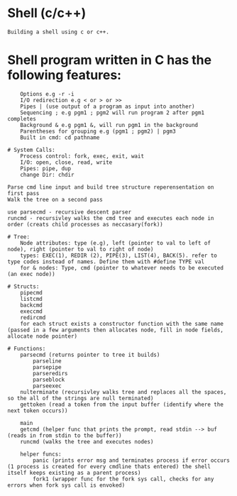 # Shell (c/c++)
    Building a shell using c or c++.

# Shell program written in C has the following features:
        Options e.g -r -i
        I/O redirection e.g < or > or >> 
        Pipes | (use output of a program as input into another)
        Sequencing ; e.g pgm1 ; pgm2 will run program 2 after pgm1 completes
        Background & e.g pgm1 &, will run pgm1 in the background
        Parentheses for grouping e.g (pgm1 ; pgm2) | pgm3
        Built in cmd: cd pathname

    # System Calls:
        Process control: fork, exec, exit, wait
        I/O: open, close, read, write
        Pipes: pipe, dup
        change Dir: chdir

    Parse cmd line input and build tree structure reperensentation on first pass
    Walk the tree on a second pass

    use parsecmd - recursive descent parser
    runcmd - recursivley walks the cmd tree and executes each node in order (creats child processes as neccasary(fork))

    # Tree:
        Node attributes: type (e.g), left (pointer to val to left of node), right (pointer to val to right of node)
        types: EXEC(1), REDIR (2), PIPE(3), LIST(4), BACK(5). refer to type codes instead of names. Define them with #define TYPE val
        for & nodes: Type, cmd (pointer to whatever needs to be executed (an exec node))

    # Structs:
        pipecmd
        listcmd
        backcmd
        execcmd
        redircmd
        for each struct exists a constructor function with the same name (passed in a few arguments then allocates node, fill in node fields, allocate node pointer)

    # Functions:
        parsecmd (returns pointer to tree it builds)
            parseline
            parsepipe
            parseredirs
            parseblock
            parseexec
        nulterminate (recursivley walks tree and replaces all the spaces, so the all of the strings are null terminated)
        gettoken (read a token from the input buffer (identify where the next token occurs))

        main 
        getcmd (helper func that prints the prompt, read stdin --> buf (reads in from stdin to the buffer))
        runcmd (walks the tree and executes nodes)

        helper funcs: 
            panic (prints error msg and terminates process if error occurs (1 process is created for every cmdline thats entered) the shell itself keeps existing as a parent process)
            fork1 (wrapper func for the fork sys call, checks for any errors when fork sys call is envoked)

    


